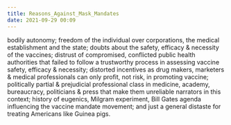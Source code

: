 ```yaml
---
title: Reasons_Against_Mask_Mandates
date: 2021-09-29 00:09
---
```

bodily autonomy; freedom of the individual over corporations, the medical
establishment and the state; doubts about the safety, efficacy & necessity of
the vaccines; distrust of compromised, conflicted public health authorities that
failed to follow a trustworthy process in assessing vaccine safety, efficacy &
necessity; distorted incentives as drug makers, marketers & medical
professionals can only profit, not risk, in promoting vaccine; politically
partial & prejudicial professional class in medicine, academy, bureaucracy,
politicians & press that make them unreliable narrators in this context; history
of eugenics, Milgram experiment, Bill Gates agenda influencing the vaccine
mandate movement; and just a general distaste for treating Americans like Guinea
pigs.




